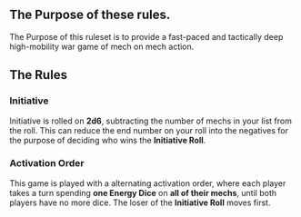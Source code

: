 ## The Purpose of these rules.
The Purpose of this ruleset is to provide a fast-paced and tactically deep high-mobility war game of mech on mech action.

## The Rules

### Initiative
Initiative is rolled on **2d6**, subtracting the number of mechs in your list from the roll. This can reduce the end number on your roll into the negatives for the purpose of deciding who wins the **Initiative Roll**.

### Activation Order
This game is played with a alternating activation order, where each player takes a turn spending **one Energy Dice** on **all of their mechs**, until both players have no more dice. The loser of the **Initiative Roll** moves first.

